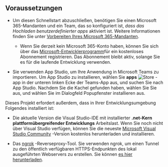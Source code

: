 ## <a name="prerequisites"></a>Voraussetzungen

- Um diesen Schnellstart abzuschließen, benötigen Sie einen Microsoft 365-Mandanten und ein Team, das so konfiguriert ist, *dass das Hochladen benutzerdefinierter apps* aktiviert ist. Weitere Informationen finden Sie unter [Vorbereiten Ihres Microsoft 365-Mandanten](~/concepts/build-and-test/prepare-your-o365-tenant.md).
  - Wenn Sie derzeit kein Microsoft 365-Konto haben, können Sie sich über das [Microsoft-Entwicklerprogramm](https://developer.microsoft.com/en-us/microsoft-365/dev-program)für ein kostenloses Abonnement registrieren. Das Abonnement bleibt aktiv, solange Sie es für die laufende Entwicklung verwenden.

- Sie verwenden App Studio, um Ihre Anwendung in Microsoft Teams zu importieren. Um App Studio zu installieren, wählen Sie **apps** ![ Store ](~/assets/images/tab-images/storeApp.png) -app in der unteren linken Ecke der Teams-App aus, und suchen Sie nach App Studio. Nachdem Sie die Kachel gefunden haben, wählen Sie Sie aus, und wählen Sie im Dialogfeld Popupfenster installieren aus.

Dieses Projekt erfordert außerdem, dass in Ihrer Entwicklungsumgebung Folgendes installiert ist:

- Die aktuelle Version die Visual Studio-IDE mit installierter **.net-Kern plattformübergreifender Entwicklungs** Arbeitslast. Wenn Sie noch nicht über Visual Studio verfügen, können Sie die neueste [Microsoft Visual Studio Community](https://visualstudio.microsoft.com/downloads) -Version kostenlos herunterladen und installieren.

- Das [ngrok](https://ngrok.com) -Reverseproxy-Tool. Sie verwenden ngrok, um einen Tunnel zu den öffentlich verfügbaren HTTPS-Endpunkten des lokal ausgeführten Webservers zu erstellen. Sie können [es hier herunterladen](https://ngrok.com/download).
